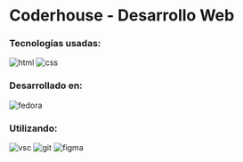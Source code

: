 # Coderhouse - Desarrollo Web

### Tecnologías usadas:

![html]
![css]

### Desarrollado en:
![fedora]

### Utilizando:

![vsc] ![git] ![figma]

[css]: 	https://img.shields.io/badge/CSS-239120?&style=for-the-badge&logo=css3&logoColor=white
[html]: https://img.shields.io/badge/HTML-239120?style=for-the-badge&logo=html5&logoColor=white
[fedora]: https://img.shields.io/badge/Fedora-294172?style=for-the-badge&logo=fedora&logoColor=white
[figma]: 	https://img.shields.io/badge/Figma-F24E1E?style=for-the-badge&logo=figma&logoColor=white
[vsc]: https://img.shields.io/badge/Visual_Studio_Code-0078D4?style=for-the-badge&logo=visual%20studio%20code&logoColor=white
[git]: https://img.shields.io/badge/GIT-E44C30?style=for-the-badge&logo=git&logoColor=white
